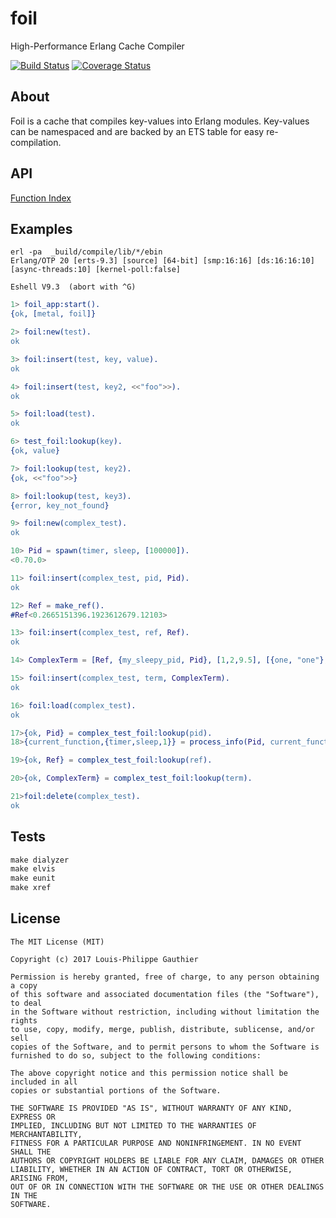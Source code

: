 # foil

High-Performance Erlang Cache Compiler

[![Build Status](https://travis-ci.org/lpgauth/foil.svg?branch=master)](https://travis-ci.org/lpgauth/foil)
[![Coverage Status](https://coveralls.io/repos/github/lpgauth/foil/badge.svg?branch=master)](https://coveralls.io/github/lpgauth/foil?branch=master)

## About

Foil is a cache that compiles key-values into Erlang modules. Key-values can be namespaced and are backed by an ETS table for easy re-compilation.

## API

<a href="https://github.com/lpgauth/foil/blob/master/doc/foil.md#index" class="module">Function Index</a>

## Examples


```
erl -pa  _build/compile/lib/*/ebin
Erlang/OTP 20 [erts-9.3] [source] [64-bit] [smp:16:16] [ds:16:16:10] [async-threads:10] [kernel-poll:false]

Eshell V9.3  (abort with ^G)
```

```erlang
1> foil_app:start().
{ok, [metal, foil]}

2> foil:new(test).
ok

3> foil:insert(test, key, value).
ok

4> foil:insert(test, key2, <<"foo">>).
ok

5> foil:load(test).
ok

6> test_foil:lookup(key).
{ok, value}

7> foil:lookup(test, key2).
{ok, <<"foo">>}

8> foil:lookup(test, key3).
{error, key_not_found}

9> foil:new(complex_test).
ok

10> Pid = spawn(timer, sleep, [100000]).      
<0.70.0>

11> foil:insert(complex_test, pid, Pid).
ok

12> Ref = make_ref().
#Ref<0.2665151396.1923612679.12103>

13> foil:insert(complex_test, ref, Ref).
ok

14> ComplexTerm = [Ref, {my_sleepy_pid, Pid}, [1,2,9.5], [{one, "one"}, {two, "two"}, {pid_again, Pid}]].

15> foil:insert(complex_test, term, ComplexTerm).
ok

16> foil:load(complex_test).
ok

17>{ok, Pid} = complex_test_foil:lookup(pid).
18>{current_function,{timer,sleep,1}} = process_info(Pid, current_function).

19>{ok, Ref} = complex_test_foil:lookup(ref).

20>{ok, ComplexTerm} = complex_test_foil:lookup(term).

21>foil:delete(complex_test).
ok

```


## Tests

```makefile
make dialyzer
make elvis
make eunit
make xref
```
## License
```license
The MIT License (MIT)

Copyright (c) 2017 Louis-Philippe Gauthier

Permission is hereby granted, free of charge, to any person obtaining a copy
of this software and associated documentation files (the "Software"), to deal
in the Software without restriction, including without limitation the rights
to use, copy, modify, merge, publish, distribute, sublicense, and/or sell
copies of the Software, and to permit persons to whom the Software is
furnished to do so, subject to the following conditions:

The above copyright notice and this permission notice shall be included in all
copies or substantial portions of the Software.

THE SOFTWARE IS PROVIDED "AS IS", WITHOUT WARRANTY OF ANY KIND, EXPRESS OR
IMPLIED, INCLUDING BUT NOT LIMITED TO THE WARRANTIES OF MERCHANTABILITY,
FITNESS FOR A PARTICULAR PURPOSE AND NONINFRINGEMENT. IN NO EVENT SHALL THE
AUTHORS OR COPYRIGHT HOLDERS BE LIABLE FOR ANY CLAIM, DAMAGES OR OTHER
LIABILITY, WHETHER IN AN ACTION OF CONTRACT, TORT OR OTHERWISE, ARISING FROM,
OUT OF OR IN CONNECTION WITH THE SOFTWARE OR THE USE OR OTHER DEALINGS IN THE
SOFTWARE.
```
